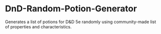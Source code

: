 # DnD-Random-Potion-Generator
Generates a list of potions for D&amp;D 5e randomly using community-made list of properties and characteristics.

